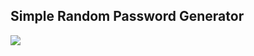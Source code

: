 ## Simple Random Password Generator

![](https://media.giphy.com/media/v9BsCXkipc734TJIn6/giphy.gif)
